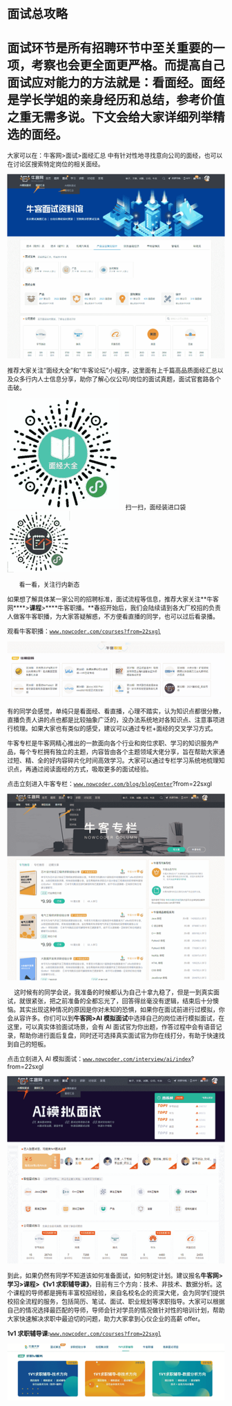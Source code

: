 # 面试总攻略

#  面试环节是所有招聘环节中至关重要的一项，考察也会更全面更严格。而提高自己面试应对能力的方法就是：看面经。面经是学长学姐的亲身经历和总结，参考价值之重无需多说。下文会给大家详细列举精选的面经。

大家可以在：牛客网>面试>面经汇总 中有针对性地寻找意向公司的面经，也可以在讨论区搜索特定岗位的相关面经。

![](img/98bc0af8b405132c40671689fd7747e0.png)

推荐大家关注“面经大全”和“牛客论坛”小程序，这里面有上千篇高品质面经汇总以及众多行内人士信息分享，助你了解心仪公司/岗位的面试真题，面试官套路各个击破。

![](img/460c9c14a246ec99c90c9f61dffb59f3.png)    扫一扫，面经装进口袋     
![](img/7879ba15a9e0abeb25b43e89815747fe.png)

       看一看，关注行内新态

如果想了解具体某一家公司的招聘标准，面试流程等信息，推荐大家关注**牛客网****>****课程****>****牛客职播。**春招开始后，我们会陆续请到各大厂校招的负责人做客牛客职播，为大家答疑解惑，不方便看直播的同学，也可以过后看录播。

观看牛客职播：[`www.nowcoder.com/courses?from=22sxgl`](https://www.nowcoder.com/courses?from=22sxgl)

![](img/60d9e34d337b49094b28645b52e6b693.png)

有的同学会感觉，单纯只是看面经、看直播，心理不踏实，认为知识点都很分散，直播负责人讲的点也都是比较抽象广泛的，没办法系统地对各知识点、注意事项进行梳理。如果大家也有类似的感受，建议可以通过专栏+面经的交叉学习方式。

牛客专栏是牛客网精心推出的一款面向各个行业和岗位求职、学习的知识服务产品，每个专栏拥有独立的主题，内容皆由各个主题领域大佬分享，旨在帮助大家通过短、精、全的好内容碎片化时间高效学习。大家可以通过专栏学习系统地梳理知识点，再通过阅读面经的方式，吸取更多的面试经验。

点击立刻进入牛客专栏：[`www.nowcoder.com/blog/blogCenter`](https://www.nowcoder.com/blog/blogCenter)?from=22sxgl

![](img/34d233ffb1301f07ff5cde83a1b1ce48.png)

    这时候有的同学会说，我准备的时候都认为自己十拿九稳了，但是一到真实面试，就很紧张，把之前准备的全都忘光了，回答得丝毫没有逻辑，结束后十分懊恼。其实出现这种情况的原因是你对未知的恐惧，如果你在面试前进行过模拟，你会从容许多。你们可以到**牛客网>AI 模拟面试**中选择自己的岗位进行模拟面试，在这里，可以真实体验面试场景，会有 AI 面试官为你出题，作答过程中会有语音记录，帮助你进行面后复盘，同时还可选择真实面试官为你在线打分，有助于快速找到自己的短板。

点击立刻进入 AI 模拟面试：[`www.nowcoder.com/interview/ai/index`](https://www.nowcoder.com/interview/ai/index)?from=22sxgl

![](img/062269b4a1a9e2b79ab7881758b7f7f7.png)

到此，如果仍然有同学不知道该如何准备面试，如何制定计划。建议报名**牛客网>学习>课程>《1v1 求职辅导课》**，目前有三个方向：技术、非技术、数据分析。这个课程的导师都是拥有丰富校招经验，来自名校名企的资深大佬，会为同学们提供校招全流程的服务，包括简历、笔试、面试、职业规划等求职指导。大家可以根据自己的情况选择最匹配的导师，导师会针对学员的情况做针对性的培训计划，帮助大家快速解决求职中最迫切的问题，助力大家拿到心仪企业的高薪 offer。

**1v1 求职辅导课:**[`www.nowcoder.com/courses?from=22sxgl`](https://www.nowcoder.com/courses?from=22sxgl)

![](img/273d6ce49f8c2bfd5dee12f3f6f9d139.png)
